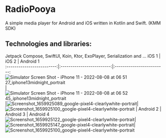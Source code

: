 # RadioPooya
A simple media player for Android and iOS written in Kotlin and Swift. (KMM SDK)

## Technologies and libraries: 
Jetpack Compose, SwiftUI, Koin, Ktor, ExoPlayer, Serialization and ...
iOS 1                      |  iOS 2                    | Android 1                  
:-------------------------:|:-------------------------:|:-------------------------:
![Simulator Screen Shot - iPhone 11 - 2022-08-08 at 06 51 27_iphone13midnight_portrait](https://user-images.githubusercontent.com/85585949/183326890-3acbfb93-9de8-41ef-9648-243075a2f001.png)|![Simulator Screen Shot - iPhone 11 - 2022-08-08 at 06 52 45_iphone13midnight_portrait](https://user-images.githubusercontent.com/85585949/183326934-45be0c26-7aa7-4f63-9825-a8874424beac.png)|![Screenshot_1659925089_google-pixel4-clearlywhite-portrait](https://user-images.githubusercontent.com/85585949/183327392-e227b4de-a122-4914-a497-3f1f7fbc4a23.png)|![Screenshot_1659925100_google-pixel4-clearlywhite-portrait](https://user-images.githubusercontent.com/85585949/183327426-ecb35d35-d280-4816-a284-809ad25369eb.png)
|  Android 2               |  Android 3                 | Android 4              
![Screenshot_1659925122_google-pixel4-clearlywhite-portrait](https://user-images.githubusercontent.com/85585949/183327456-0871771c-ee42-4de7-96d1-1cdc1c7f7894.png)|![Screenshot_1659925147_google-pixel4-clearlywhite-portrait](https://user-images.githubusercontent.com/85585949/183327498-af48ff4c-f3db-4346-ad70-9bf59afd6d7f.png)|![Screenshot_1659925100_google-pixel4-clearlywhite-portrait](https://user-images.githubusercontent.com/85585949/183329017-6da61d71-3ce2-46c4-b42f-c798bbc27ece.png)
